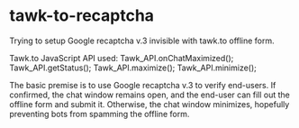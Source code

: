 # tawk-to-recaptcha
Trying to setup Google recaptcha v.3 invisible with tawk.to offline form.

Tawk.to JavaScript API used:
  Tawk_API.onChatMaximized();
  Tawk_API.getStatus();
  Tawk_API.maximize();
  Tawk_API.minimize();
  
The basic premise is to use Google recaptcha v.3 to verify end-users. If confirmed, the chat window remains open, and the end-user can fill out the offline form and submit it. Otherwise, the chat window minimizes, hopefully preventing bots from spamming the offline form.
